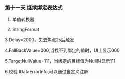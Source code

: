 ﻿### 第十一天 继续绑定表达式

 1. 单值转换器

 2. StringFormat

 3.Delay=2000，失去焦点2s后触发

 4.FallBackValue=000,当找不到绑定的值时，UI上显示000

 5.TargetNullValue=111，当绑定的目标值为Null时显示111

 6.校验 IDataErrorInfo,可以通过自定义注解